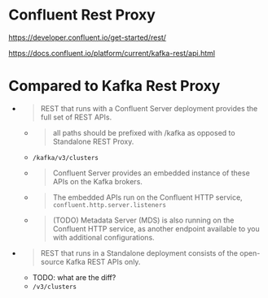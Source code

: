 # Confluent Rest Proxy

https://developer.confluent.io/get-started/rest/

https://docs.confluent.io/platform/current/kafka-rest/api.html


# Compared to Kafka Rest Proxy
- > REST that runs with a Confluent Server deployment provides the full set of REST APIs. 
    - > all paths should be prefixed with /kafka as opposed to Standalone REST Proxy.
    - `/kafka/v3/clusters`
    - > Confluent Server provides an embedded instance of these APIs on the Kafka brokers.
    - > The embedded APIs run on the Confluent HTTP service, `confluent.http.server.listeners`
    - > (TODO) Metadata Server (MDS) is also running on the Confluent HTTP service, as another endpoint available to you with additional configurations.
- > REST that runs in a Standalone deployment consists of the open-source Kafka REST APIs only. 
    - TODO: what are the diff?
    - `/v3/clusters`